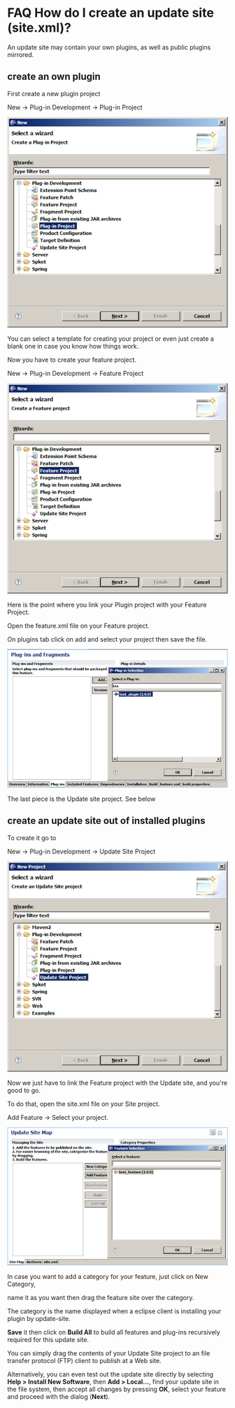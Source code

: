 

FAQ How do I create an update site (site.xml)?
==============================================

An update site may contain your own plugins, as well as public plugins mirrored.

create an own plugin
--------------------

First create a new plugin project

New -> Plug-in Development -> Plug-in Project

![Plugin.jpg](images/Plugin.jpg)

You can select a template for creating your project or even just create a blank one in case you know how things work.

Now you have to create your feature project.

New -> Plug-in Development -> Feature Project

![Feature.jpg](images/Feature.jpg)

Here is the point where you link your Plugin project with your Feature Project.

Open the feature.xml file on your Feature project.

On plugins tab click on add and select your project then save the file.

![Feature-plugin.jpg](images/Feature-plugin.jpg)

The last piece is the Update site project. See below

create an update site out of installed plugins
----------------------------------------------

To create it go to

New -> Plug-in Development -> Update Site Project

![Site.jpg](images/Site.jpg)

Now we just have to link the Feature project with the Update site, and you're good to go.

To do that, open the site.xml file on your Site project.

Add Feature -> Select your project.

![Site-feature.jpg](images/Site-feature.jpg)

In case you want to add a category for your feature, just click on New Category,

name it as you want then drag the feature site over the category.

The category is the name displayed when a eclipse client is installing your plugin by update-site.

**Save** it then click on **Build All** to build all features and plug-ins recursively required for this update site.

You can simply drag the contents of your Update Site project to an file transfer protocol (FTP) client to publish at a Web site.

Alternatively, you can even test out the update site directly by selecting **Help > Install New Software**, then **Add > Local...**, find your update site in the file system, then accept all changes by pressing **OK**, select your feature and proceed with the dialog (**Next**).

  

  

